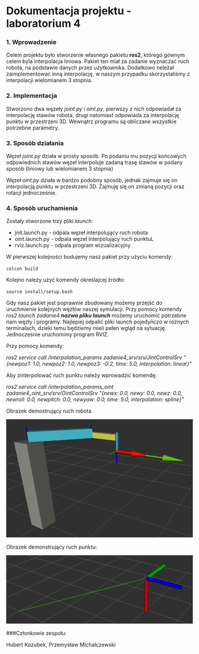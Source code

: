# Dokumentacja projektu - laboratorium 4

### 1. Wprowadzenie

Celem projektu było stworzenie własnego pakietu **ros2**, którego gównym celem byla interpolacja liniowa. Pakiet ten miał za zadanie wyznaczać ruch robota, na podstawie danych przez użytkownika. Dodatkowo neleżał zaimplementować inną interpolację, w naszym przypadku skorzystaliśmy z interpolacji wielomianem 3 stopnia. 


### 2. Implementacja
Stworzono dwa węzeły _joint.py_ i _oint.py_, pierwszy z nich odpowiadał za interpolację stawów robota, drugi natomiast odpowiada za interpolację punktu w przestrzeni 3D. Wewnątrz programu są obliczane wszystkie potrzebne parametry.



### 3. Sposób działania

Węzeł _joint.py_ działa w prosty sposób. Po podaniu mu pozycji końcowych odpowiednich stawów węzeł interpoluje zadaną trasę stawów w podany sposób (liniowy lub wielomianem 3 stopnia)

Węzeł _oint.py_ działa w bardzo podobny sposób, jednak zajmuje się on interpolacją punktu w przestrzeni 3D. Zajmuję się on zmianą pozycji oraz rotacji jednocześnie.

### 4. Sposób uruchamienia

Zostały stworzone trzy pliki _launch_:
* jnit.launch.py - odpala węzeł interpolujący ruch robota
* oint.launch.py - odpala węzeł interpolujący ruch punktuL
* rviz.launch.py - odpala program wizualizacyjny



W pierwszej kolejności budujemy nasz pakiet przy użyciu komendy:

`colcon build`

Kolejno należy użyć komendy określajcej źródło:

`source install/setup.bash`


Gdy nasz pakiet jest poprawnie zbudowany możemy przejść do uruchmienie kolejnych węzłów naszej symulacji. Przy pomocy komendy _ros2 launch zadanie4 **nazwa pliku launch**_ możemy uruchomić potrzebne nam węzły i programy. Najlepiej odpalić pliki launch pojedyńczo w różnych terminalach, dzieki temu będziemy mieli pełen wgląd na sytuację. Jednocześnie uruchomimy program RVIZ.

Przy pomocy komendy:

_ros2 service call /interpolation_params zadanie4_srv/srv/JintControlSrv "{newpoz1: 1.0, newpoz2: 1.0, newpoz3: -0.2, time: 5.0, interpolation: linear}"_


Aby zinterpolować ruch punktu należy wprowadzić komendę:


_ros2 service call /interpolation_params_oint zadanie4_oint_srv/srv/OintControlSrv "{newx: 0.0, newy: 0.0, newz: 0.0, newroll: 0.0, newpitch: 0.0, newyaw: 0.0, time: 5.0, interpolation: spline}"_


Obrazek demostrujący ruch robota

![Robotimage](robot.png)

Obrazek demonstrujący ruch punktu:

![Punkt](punkt.png)

###Członkowie zespołu:

Hubert Kozubek, Przemysław Michalczewski
